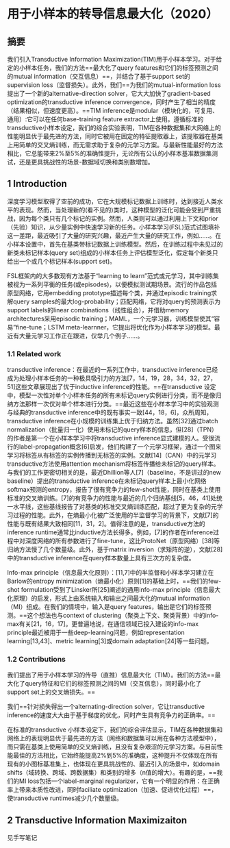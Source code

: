 # 用于小样本的转导信息最大化（2020）

## 摘要

我们引入Transductive Information Maximization(TIM)用于小样本学习。对于给定的小样本任务，我们的方法==最大化了query features和它们的标签预测之间的mutual information（交互信息）==，并结合了基于support set的supervision loss（监督损失）。此外，我们==为我们的mutual-information loss提出了一个新的alternative-direction solver，它大大加快了gradient-based optimization的transductive inference convergence，同时产生了相当的精度（结果相似，但速度更高）。==TIM inference是modular（模块化的，可复用、通用）:它可以在任何base-training feature extractor上使用。遵循标准的transductive小样本设定，我们的综合实验表明，TIM在各种数据集和大网络上的性能明显优于最先进的方法，同时它被用在固定的特征提取器上，该提取器在基类上用简单的交叉熵训练，而无需求助于复杂的元学习方案。与最新性能最好的方法相比，它总能带来2%至5%的准确性提升，无论所有公认的小样本基准数据集测试，还是更具挑战性的场景-数据域切换和类别数增加。

## 1 Introduction

深度学习模型取得了空前的成功，它在大规模标记数据上训练时，达到接近人类水平的表现。然而，当处理新的(看不见的)类时，这种模型的泛化可能会受到严重挑战，因为每个类只有几个标记的实例。然而，人类则可以通过利用上下文和prior（先验）知识，从少量实例中快速学习新的任务。小样本学习(FSL)范式试图填补这一差距，最近吸引了大量的研究兴趣，最近产生大量的研究工作，例如……。在小样本设置中，首先在基类带标记数据上训练模型。然后，在训练过程中未见过的新类未标记样本(query set)组成的小样本任务上评估模型泛化，假定每个新类只给出一个或几个标记样本(support set)。

FSL框架内的大多数现有方法基于“learning to learn”范式或元学习，其中训练集被视为一系列平衡的任务(或episodes)，以便模拟测试期场景。流行的作品包括原型网络，它用embedding prototype描述每个类，并通过episodic training求解query samples的最大log-probability；匹配网络，它将对query的预测表示为support labels的linear combinations（线性组合），并借助memory architectures采用episodic training；MAML，一个元学习器，训练模型使其“容易”fine-tune；LSTM meta-learnner，它提出将优化作为小样本学习的模型。最近有大量元学习工作正在跟进，仅举几个例子……。

### 1.1 Related work

transductive inference：在最近的一系列工作中，transductive inference已经成为处理小样本任务的一种极具吸引力的方法[7，14，19，28，34，32，27，51]这些文章展现出了优于inductive inference的性能。==在transductive 设定中，模型一次性对单个小样本任务的所有未标记query实例进行分类，而不是像归纳方法那样一次仅对单个样本进行分类。==最近这些在小样本学习中的实验观测与经典的transductive inference中的既有事实一致[44，18，6]，众所周知，transductive inference在小规模的训练集上优于归纳方法。虽然[32]通过batch normalization（批量归一化）使用未标记的query样本的信息，但[28]（TPN）的作者是第一个在小样本学习中将transductive inference显式建模的人。受很流行的label-propagation概念[6]启发，他们构建了一个元学习框架，通过一个图来学习将标签从有标签的实例传播到无标签的实例。文献[14]（CAN）中的元学习transductive方法使用attention mechanism将标签传播给未标记的query样本。与我们的工作更密切相关的是，最近Dhillion等人[7]（baseline，不是讲过的new baseline）提出的transductive inference在未标记query样本上最小化网络softmax预测的entropy，报告了很有竞争力的few-shot性能，同时在基类上使用标准的交叉熵训练。[7]的有竞争力的性能与最近的几个归纳基线[5，46，41]处统一水平线，这些基线报告了对基类的标准交叉熵训练匹配，超过了更为复杂的元学习过程的性能。此外，在熵最小化被广泛使用的半监督学习的背景下，文献[7]的性能与既有结果大致相同[11，31，2]。值得注意的是，transductive方法的inference runtime通常比inductive方法长得多。例如，[7]的作者在inference过程中对深度网络的所有参数进行了fine-tune，这比ProtoNet（原型网络）[38]等归纳方法慢了几个数量级。此外，基于matrix inversion（求矩阵的逆），文献[28]中的transductive inference在query样本数量上具有三次方的复杂度。

Info-max principle（信息最大化原则）：[11,7]中的半监督和小样本学习建立在Barlow的entropy minimization（熵最小化）原则[1]的基础上时，==我们的few-shot formulation受到了Linsker所[25]阐述的通用info-max principle（信息最大化原理）的启发，形式上由系统输入和输出之间最大化的mutual information（MI）组成。在我们的情境中，输入是query features，输出是它们的标签预测。==这个想法也与context of clustering（聚类上下文、聚类背景）中的info-max有关[21，16，17]。更普遍地说，在通信领域已投入建设的info-max principle最近被用于一些deep-learning问题，例如representation learning[13,43]、metric learning[3]或domain adaptation[24]等一些问题。

### 1.2 Contributions

我们提出了用于小样本学习的传导（直推）信息最大化（TIM）。我们的方法==最大化了query特征和它们的标签预测之间的MI（交互信息），同时最小化了support set上的交叉熵损失。==

我们==针对损失得出一个alternating-direction solver，它让transductive inference的速度大大由于基于梯度的优化，同时产生具有竞争力的正确率。==

在标准的transductive 小样本设定下，我们的综合评估显示，TIM在各种数据集和网络上的表现明显优于最先进的方法（网络和数据集可以用在各种方法模型中），而只需在基类上使用简单的交叉熵训练，且没有复杂艰涩的元学习方案。与目前性能最佳的方法相比，它始终能提高2%到5%的准确度，这种提升不仅体现在所有现有的小图标基准集上，也体现在更具挑战性的、最近引入的场景中，如domain shifts（域转换、跨域、跨数据集）和类别的增多（n值的增大）。有趣的是，==我们的MI loss包括一个label-marginal regularizer，它有一个明显的作用：在正确率上带来本质性改进，同时faciliate optimization（加速、促进优化过程）==，使transductive runtimes减少几个数量级。

## 2 Transductive Information Maximizaiton

见手写笔记

